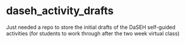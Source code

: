 # daseh_activity_drafts

Just needed a repo to store the initial drafts of the DaSEH self-guided activities (for students to work through after the two week virtual class)
